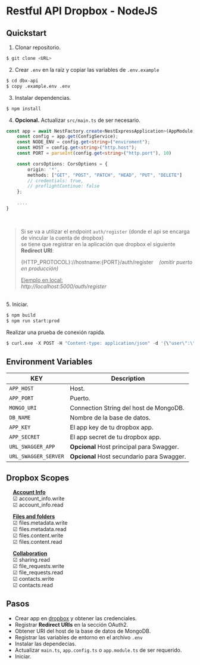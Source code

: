 # Restful API Dropbox - NodeJS

## Quickstart

1. Clonar repositorio.

```sh
$ git clone <URL>
```
2. Crear `.env` en la raíz y copiar las variables de `.env.example`

```sh
$ cd dbx-api
$ copy .example.env .env
```
3. Instalar dependencias.

```bash
$ npm install
```
4. **Opcional.** Actualizar `src/main.ts` de ser necesario.

```ts
const app = await NestFactory.create<NestExpressApplication>(AppModule);
	const config = app.get(ConfigService);
	const NODE_ENV = config.get<string>("enviroment");
	const HOST = config.get<string>("http.host");
	const PORT = parseInt(config.get<string>("http.port"), 10) 

	const corsOptions: CorsOptions = {
		origin: '*',
		methods: ["GET", "POST", "PATCH", "HEAD", "PUT", "DELETE"]
		// credentials: true,
		// preflightContinue: false
	};
	
	....
}
```
<br>

> Si se va a utilizar el endpoint `auth/register` (donde el api se encarga de vincular la cuenta de dropbox)<br>
> se tiene que registrar en la aplicación que dropbox el siguiente **Redirect URI**:<br>
> 
> {HTTP_PROTOCOL}://hostname:{PORT}/auth/register&nbsp;&nbsp;&nbsp;&nbsp;_(omitir puerto en producción)_<br>
> 
> <ins>Ejemplo en local:</ins><br>
> _http://localhost:5000/auth/register_

<br>
5. Iniciar.

```bash
$ npm build
$ npm run start:prod
```

Realizar una prueba de conexión rapida.

```s
$ curl.exe -X POST -H "Content-type: application/json" -d '{\"user\":\"test\",\"domain\":\"http:\\example.com\"}' 'https://<hostname>/auth/link_account'
```

## Environment Variables

| KEY                  | Description                                |
| -------------------- | ------------------------------------------ |
| `APP_HOST`           | Host.                                      |
| `APP_PORT`           | Puerto.                                    |
| `MONGO_URI`          | Connection String del host de MongoDB.     |
| `DB_NAME`            | Nombre de la base de datos.                |
| `APP_KEY`            | El app key de tu dropbox app.              |
| `APP_SECRET`         | El app secret de tu dropbox app.           |
| `URL_SWAGGER_APP`    | **Opcional** Host principal para Swagger.  |
| `URL_SWAGGER_SERVER` | **Opcional** Host secundario para Swagger. |

## Dropbox Scopes

&emsp; **<ins>Account Info</ins>**<br>
&emsp; &#9745; account_info.write<br>
&emsp; &#9745; account_info.read

&emsp; **<ins>Files and folders</ins>**<br>
&emsp; &#9745; files.metadata.write<br>
&emsp; &#9745; files.metadata.read<br>
&emsp; &#9745; files.content.write<br>
&emsp; &#9745; files.content.read

&emsp; **<ins>Collaboration</ins>**<br>
&emsp; &#9745; sharing.read<br>
&emsp; &#9745; file_requests.write<br>
&emsp; &#9745; file_requests.read<br>
&emsp; &#9745; contacts.write<br>
&emsp; &#9745; contacts.read

## Pasos

* Crear app en [dropbox](https://www.dropbox.com/developers/apps/create) y obtener las credenciales.
* Registrar **Redirect URIs** en la sección OAuth2.
* Obtener URI del host de la base de datos de MongoDB.
* Registrar las variables de entorno en el archivo `.env`
* Instalar las dependecias.
* Actualizar `main.ts`, `app.config.ts` o `app.module.ts` de ser requerido.
* Iniciar.


<!-- ## License -->
